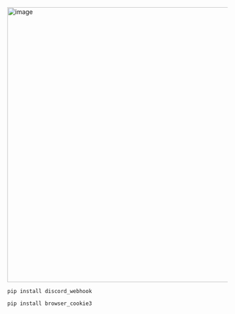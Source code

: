 <img width="743" height="629" alt="image" src="https://github.com/user-attachments/assets/cb7dac41-398c-4301-83e8-2804c4827e84" />

```
pip install discord_webhook
```
```
pip install browser_cookie3
```
